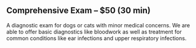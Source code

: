 [data:description]::

## Comprehensive Exam – $50 (30 min)

A diagnostic exam for dogs or cats with minor medical concerns. We are able to offer basic diagnostics like bloodwork as well as treatment for common conditions like ear infections and upper respiratory infections.